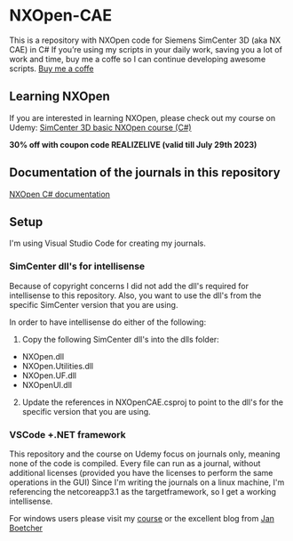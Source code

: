 # NXOpen-CAE

This is a repository with NXOpen code for Siemens SimCenter 3D (aka NX CAE) in C#
If you’re using my scripts in your daily work, saving you a lot of work and time, buy me a coffe so I can continue developing awesome scripts.
[Buy me a coffe](https://www.buymeacoffee.com/theScriptingEngineer)

## Learning NXOpen

If you are interested in learning NXOpen, please check out my course on Udemy:
[SimCenter 3D basic NXOpen course (C#)](https://www.udemy.com/course/simcenter3d-basic-nxopen-course/?referralCode=4ABC27CFD7D2C57D220B%20)

**30% off with coupon code REALIZELIVE (valid till July 29th 2023)**

## Documentation of the journals in this repository

[NXOpen C# documentation](https://nxopencsdocumentation.thescriptingengineer.com/)

## Setup

I'm using Visual Studio Code for creating my journals.

### SimCenter dll's for intellisense

Because of copyright concerns I did not add the dll's required for intellisense to this repository. Also, you want to use the dll's from the specific SimCenter version that you are using.

In order to have intellisense do either of the following:
 1. Copy the following SimCenter dll's into the dlls folder:
   * NXOpen.dll
   * NXOpen.Utilities.dll
   * NXOpen.UF.dll
   * NXOpenUI.dll
 2. Update the references in NXOpenCAE.csproj to point to the dll's for the specific version that you are using.

 ### VSCode +.NET framework

 This repository and the course on Udemy focus on journals only, meaning none of the code is compiled.
 Every file can run as a journal, without additional licenses (provided you have the licenses to perform the same operations in the GUI)
 Since I'm writing the journals on a linux machine, I'm referencing the netcoreapp3.1 as the targetframework, so I get a working intellisense.

 For windows users please visit my [course]((https://www.udemy.com/course/simcenter3d-basic-nxopen-course/?referralCode=4ABC27CFD7D2C57D220B%20)) or the excellent blog from [Jan Boetcher](https://www.ib-boettcher.de/en/post/nxopen-vscode/)
